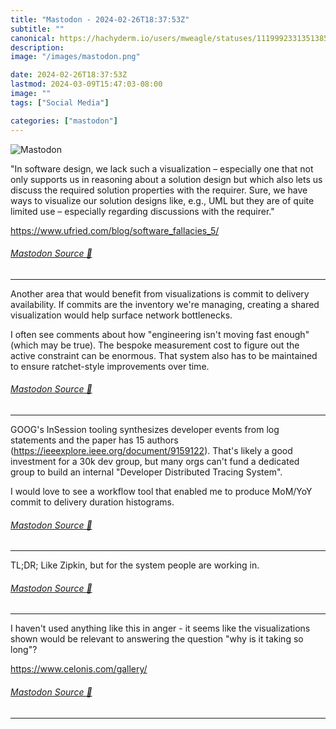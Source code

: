 ```yaml
---
title: "Mastodon - 2024-02-26T18:37:53Z"
subtitle: ""
canonical: https://hachyderm.io/users/mweagle/statuses/111999233135138596
description:
image: "/images/mastodon.png"

date: 2024-02-26T18:37:53Z
lastmod: 2024-03-09T15:47:03-08:00
image: ""
tags: ["Social Media"]

categories: ["mastodon"]
---
```

![Mastodon](/images/mastodon.png)

<p>&quot;In software design, we lack such a visualization – especially one that not only supports us in reasoning about a solution design but which also lets us discuss the required solution properties with the requirer. Sure, we have ways to visualize our solution designs like, e.g., UML but they are of quite limited use – especially regarding discussions with the requirer.&quot;</p><p><a href="https://www.ufried.com/blog/software_fallacies_5/" target="_blank" rel="nofollow noopener noreferrer" translate="no"><span class="invisible">https://www.</span><span class="ellipsis">ufried.com/blog/software_falla</span><span class="invisible">cies_5/</span></a></p>


###### [Mastodon Source 🐘](https://hachyderm.io/@mweagle/111999233135138596)

___

<p>Another area that would benefit from visualizations is commit to delivery availability. If commits are the inventory we&#39;re managing, creating a shared visualization would help surface network bottlenecks. </p><p>I often see comments about how &quot;engineering isn&#39;t moving fast enough&quot; (which may be true).  The bespoke measurement cost to figure out the active constraint can be enormous. That system also has to be maintained to ensure ratchet-style improvements over time.</p>


###### [Mastodon Source 🐘](https://hachyderm.io/@mweagle/111999293860775270)

___

<p>GOOG&#39;s InSession tooling synthesizes developer events from log statements and the paper has 15 authors (<a href="https://ieeexplore.ieee.org/document/9159122" target="_blank" rel="nofollow noopener noreferrer" translate="no"><span class="invisible">https://</span><span class="ellipsis">ieeexplore.ieee.org/document/9</span><span class="invisible">159122</span></a>). That&#39;s likely a good investment for a 30k dev group, but many orgs can&#39;t fund a dedicated group to build an internal &quot;Developer Distributed Tracing System&quot;. </p><p>I would love to see a workflow tool that enabled me to produce MoM/YoY commit to delivery duration histograms.</p>


###### [Mastodon Source 🐘](https://hachyderm.io/@mweagle/111999329928147248)

___

<p>TL;DR; Like Zipkin, but for the system people are working in.</p>


###### [Mastodon Source 🐘](https://hachyderm.io/@mweagle/111999338897921087)

___

<p>I haven&#39;t used anything like this in anger -  it seems like the visualizations shown would be relevant to answering the question &quot;why is it taking so long&quot;? </p><p><a href="https://www.celonis.com/gallery/" target="_blank" rel="nofollow noopener noreferrer" translate="no"><span class="invisible">https://www.</span><span class="">celonis.com/gallery/</span><span class="invisible"></span></a></p>


###### [Mastodon Source 🐘](https://hachyderm.io/@mweagle/111999365262016742)

___

